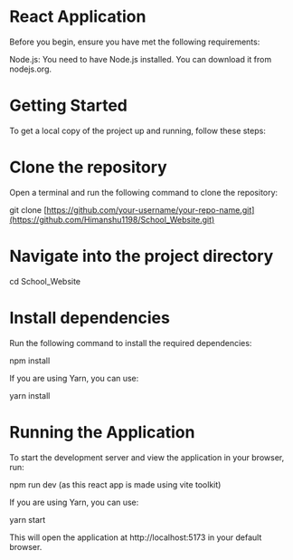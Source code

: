 # React Application

Before you begin, ensure you have met the following requirements:

Node.js: You need to have Node.js installed. You can download it from nodejs.org.

# Getting Started
To get a local copy of the project up and running, follow these steps:

# Clone the repository
Open a terminal and run the following command to clone the repository:

git clone [https://github.com/your-username/your-repo-name.git](https://github.com/Himanshu1198/School_Website.git)

# Navigate into the project directory
cd School_Website

# Install dependencies

Run the following command to install the required dependencies:

npm install

If you are using Yarn, you can use:

yarn install

# Running the Application
To start the development server and view the application in your browser, run:

npm run dev (as this react app is made using vite toolkit)

If you are using Yarn, you can use:

yarn start

This will open the application at http://localhost:5173 in your default browser.



